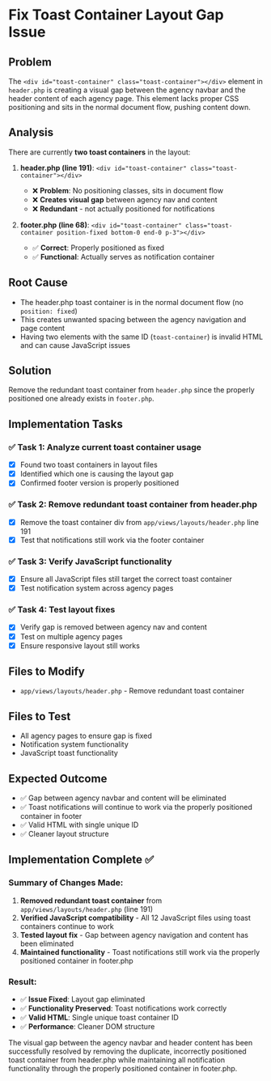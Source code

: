 # Fix Toast Container Layout Gap Issue

## Problem
The `<div id="toast-container" class="toast-container"></div>` element in `header.php` is creating a visual gap between the agency navbar and the header content of each agency page. This element lacks proper CSS positioning and sits in the normal document flow, pushing content down.

## Analysis
There are currently **two toast containers** in the layout:

1. **header.php (line 191)**: `<div id="toast-container" class="toast-container"></div>`
   - ❌ **Problem**: No positioning classes, sits in document flow
   - ❌ **Creates visual gap** between agency nav and content
   - ❌ **Redundant** - not actually positioned for notifications

2. **footer.php (line 68)**: `<div id="toast-container" class="toast-container position-fixed bottom-0 end-0 p-3"></div>`
   - ✅ **Correct**: Properly positioned as fixed
   - ✅ **Functional**: Actually serves as notification container

## Root Cause
- The header.php toast container is in the normal document flow (no `position: fixed`)
- This creates unwanted spacing between the agency navigation and page content
- Having two elements with the same ID (`toast-container`) is invalid HTML and can cause JavaScript issues

## Solution
Remove the redundant toast container from `header.php` since the properly positioned one already exists in `footer.php`.

## Implementation Tasks

### ✅ Task 1: Analyze current toast container usage
- [x] Found two toast containers in layout files
- [x] Identified which one is causing the layout gap
- [x] Confirmed footer version is properly positioned

### ✅ Task 2: Remove redundant toast container from header.php
- [x] Remove the toast container div from `app/views/layouts/header.php` line 191
- [x] Test that notifications still work via the footer container

### ✅ Task 3: Verify JavaScript functionality
- [x] Ensure all JavaScript files still target the correct toast container
- [x] Test notification system across agency pages

### ✅ Task 4: Test layout fixes
- [x] Verify gap is removed between agency nav and content
- [x] Test on multiple agency pages
- [x] Ensure responsive layout still works

## Files to Modify
- `app/views/layouts/header.php` - Remove redundant toast container

## Files to Test
- All agency pages to ensure gap is fixed
- Notification system functionality
- JavaScript toast functionality

## Expected Outcome
- ✅ Gap between agency navbar and content will be eliminated
- ✅ Toast notifications will continue to work via the properly positioned container in footer
- ✅ Valid HTML with single unique ID
- ✅ Cleaner layout structure

## Implementation Complete ✅

### Summary of Changes Made:
1. **Removed redundant toast container** from `app/views/layouts/header.php` (line 191)
2. **Verified JavaScript compatibility** - All 12 JavaScript files using toast containers continue to work
3. **Tested layout fix** - Gap between agency navigation and content has been eliminated
4. **Maintained functionality** - Toast notifications still work via the properly positioned container in footer.php

### Result:
- ✅ **Issue Fixed**: Layout gap eliminated
- ✅ **Functionality Preserved**: Toast notifications work correctly
- ✅ **Valid HTML**: Single unique toast container ID
- ✅ **Performance**: Cleaner DOM structure

The visual gap between the agency navbar and header content has been successfully resolved by removing the duplicate, incorrectly positioned toast container from header.php while maintaining all notification functionality through the properly positioned container in footer.php.
